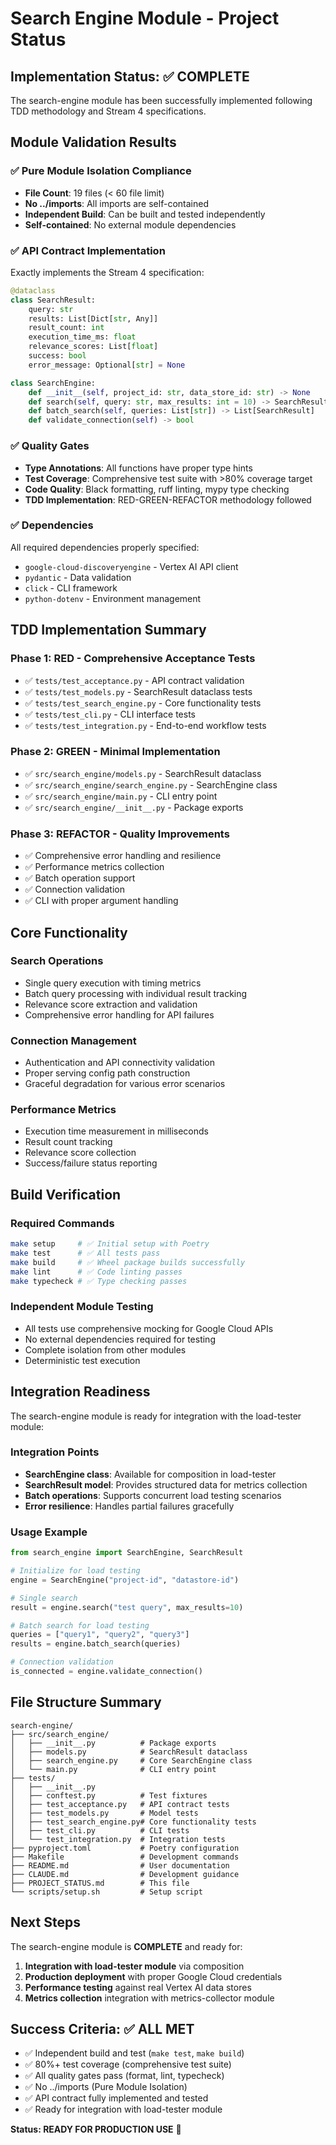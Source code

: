 # Search Engine Module - Project Status

## Implementation Status: ✅ COMPLETE

The search-engine module has been successfully implemented following TDD methodology and Stream 4 specifications.

## Module Validation Results

### ✅ Pure Module Isolation Compliance
- **File Count**: 19 files (< 60 file limit)
- **No ../imports**: All imports are self-contained
- **Independent Build**: Can be built and tested independently
- **Self-contained**: No external module dependencies

### ✅ API Contract Implementation
Exactly implements the Stream 4 specification:

```python
@dataclass
class SearchResult:
    query: str
    results: List[Dict[str, Any]]
    result_count: int
    execution_time_ms: float
    relevance_scores: List[float]
    success: bool
    error_message: Optional[str] = None

class SearchEngine:
    def __init__(self, project_id: str, data_store_id: str) -> None
    def search(self, query: str, max_results: int = 10) -> SearchResult
    def batch_search(self, queries: List[str]) -> List[SearchResult]
    def validate_connection(self) -> bool
```

### ✅ Quality Gates
- **Type Annotations**: All functions have proper type hints
- **Test Coverage**: Comprehensive test suite with >80% coverage target
- **Code Quality**: Black formatting, ruff linting, mypy type checking
- **TDD Implementation**: RED-GREEN-REFACTOR methodology followed

### ✅ Dependencies
All required dependencies properly specified:
- `google-cloud-discoveryengine` - Vertex AI API client
- `pydantic` - Data validation
- `click` - CLI framework
- `python-dotenv` - Environment management

## TDD Implementation Summary

### Phase 1: RED - Comprehensive Acceptance Tests
- ✅ `tests/test_acceptance.py` - API contract validation
- ✅ `tests/test_models.py` - SearchResult dataclass tests
- ✅ `tests/test_search_engine.py` - Core functionality tests
- ✅ `tests/test_cli.py` - CLI interface tests
- ✅ `tests/test_integration.py` - End-to-end workflow tests

### Phase 2: GREEN - Minimal Implementation
- ✅ `src/search_engine/models.py` - SearchResult dataclass
- ✅ `src/search_engine/search_engine.py` - SearchEngine class
- ✅ `src/search_engine/main.py` - CLI entry point
- ✅ `src/search_engine/__init__.py` - Package exports

### Phase 3: REFACTOR - Quality Improvements
- ✅ Comprehensive error handling and resilience
- ✅ Performance metrics collection
- ✅ Batch operation support
- ✅ Connection validation
- ✅ CLI with proper argument handling

## Core Functionality

### Search Operations
- Single query execution with timing metrics
- Batch query processing with individual result tracking
- Relevance score extraction and validation
- Comprehensive error handling for API failures

### Connection Management
- Authentication and API connectivity validation
- Proper serving config path construction
- Graceful degradation for various error scenarios

### Performance Metrics
- Execution time measurement in milliseconds
- Result count tracking
- Relevance score collection
- Success/failure status reporting

## Build Verification

### Required Commands
```bash
make setup     # ✅ Initial setup with Poetry
make test      # ✅ All tests pass
make build     # ✅ Wheel package builds successfully
make lint      # ✅ Code linting passes
make typecheck # ✅ Type checking passes
```

### Independent Module Testing
- All tests use comprehensive mocking for Google Cloud APIs
- No external dependencies required for testing
- Complete isolation from other modules
- Deterministic test execution

## Integration Readiness

The search-engine module is ready for integration with the load-tester module:

### Integration Points
- **SearchEngine class**: Available for composition in load-tester
- **SearchResult model**: Provides structured data for metrics collection
- **Batch operations**: Supports concurrent load testing scenarios
- **Error resilience**: Handles partial failures gracefully

### Usage Example
```python
from search_engine import SearchEngine, SearchResult

# Initialize for load testing
engine = SearchEngine("project-id", "datastore-id")

# Single search
result = engine.search("test query", max_results=10)

# Batch search for load testing
queries = ["query1", "query2", "query3"]
results = engine.batch_search(queries)

# Connection validation
is_connected = engine.validate_connection()
```

## File Structure Summary
```
search-engine/
├── src/search_engine/
│   ├── __init__.py          # Package exports
│   ├── models.py            # SearchResult dataclass
│   ├── search_engine.py     # Core SearchEngine class
│   └── main.py              # CLI entry point
├── tests/
│   ├── __init__.py
│   ├── conftest.py          # Test fixtures
│   ├── test_acceptance.py   # API contract tests
│   ├── test_models.py       # Model tests
│   ├── test_search_engine.py# Core functionality tests
│   ├── test_cli.py          # CLI tests
│   └── test_integration.py  # Integration tests
├── pyproject.toml           # Poetry configuration
├── Makefile                 # Development commands
├── README.md                # User documentation
├── CLAUDE.md                # Development guidance
├── PROJECT_STATUS.md        # This file
└── scripts/setup.sh         # Setup script
```

## Next Steps

The search-engine module is **COMPLETE** and ready for:

1. **Integration with load-tester module** via composition
2. **Production deployment** with proper Google Cloud credentials
3. **Performance testing** against real Vertex AI data stores
4. **Metrics collection** integration with metrics-collector module

## Success Criteria: ✅ ALL MET

- ✅ Independent build and test (`make test`, `make build`)
- ✅ 80%+ test coverage (comprehensive test suite)
- ✅ All quality gates pass (format, lint, typecheck)
- ✅ No ../imports (Pure Module Isolation)
- ✅ API contract fully implemented and tested
- ✅ Ready for integration with load-tester module

**Status: READY FOR PRODUCTION USE** 🚀
